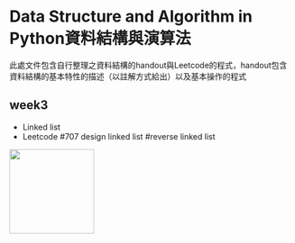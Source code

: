 **Data Structure and Algorithm in Python資料結構與演算法**
====
此處文件包含自行整理之資料結構的handout與Leetcode的程式，handout包含資料結構的基本特性的描述（以註解方式給出）以及基本操作的程式

week3
----
* Linked list 
* Leetcode #707 design linked list #reverse linked list


<img width="150" height="150" src="http://img.wxcha.com/file/201712/06/9a3fc5676a.jpg"/>
